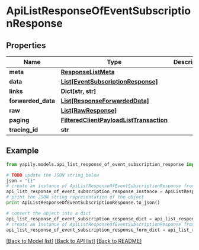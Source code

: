 # ApiListResponseOfEventSubscriptionResponse


## Properties
Name | Type | Description | Notes
------------ | ------------- | ------------- | -------------
**meta** | [**ResponseListMeta**](ResponseListMeta.md) |  | [optional] 
**data** | [**List[EventSubscriptionResponse]**](EventSubscriptionResponse.md) |  | [optional] 
**links** | **Dict[str, str]** |  | [optional] 
**forwarded_data** | [**List[ResponseForwardedData]**](ResponseForwardedData.md) |  | [optional] 
**raw** | [**List[RawResponse]**](RawResponse.md) |  | [optional] 
**paging** | [**FilteredClientPayloadListTransaction**](FilteredClientPayloadListTransaction.md) |  | [optional] 
**tracing_id** | **str** |  | [optional] 

## Example

```python
from yapily.models.api_list_response_of_event_subscription_response import ApiListResponseOfEventSubscriptionResponse

# TODO update the JSON string below
json = "{}"
# create an instance of ApiListResponseOfEventSubscriptionResponse from a JSON string
api_list_response_of_event_subscription_response_instance = ApiListResponseOfEventSubscriptionResponse.from_json(json)
# print the JSON string representation of the object
print ApiListResponseOfEventSubscriptionResponse.to_json()

# convert the object into a dict
api_list_response_of_event_subscription_response_dict = api_list_response_of_event_subscription_response_instance.to_dict()
# create an instance of ApiListResponseOfEventSubscriptionResponse from a dict
api_list_response_of_event_subscription_response_form_dict = api_list_response_of_event_subscription_response.from_dict(api_list_response_of_event_subscription_response_dict)
```
[[Back to Model list]](../README.md#documentation-for-models) [[Back to API list]](../README.md#documentation-for-api-endpoints) [[Back to README]](../README.md)


